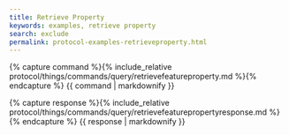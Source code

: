 ```yaml
---
title: Retrieve Property
keywords: examples, retrieve property
search: exclude
permalink: protocol-examples-retrieveproperty.html
---
```


{% capture command %}{% include_relative protocol/things/commands/query/retrievefeatureproperty.md %}{% endcapture %}
{{ command | markdownify }}

{% capture response %}{% include_relative protocol/things/commands/query/retrievefeaturepropertyresponse.md %}{% endcapture %}
{{ response | markdownify }}

